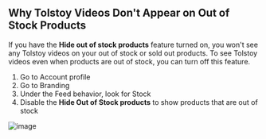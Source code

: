 ## Why Tolstoy Videos Don't Appear on Out of Stock Products

If you have the **Hide out of stock products** feature turned on, you won't see any Tolstoy videos on your out of stock or sold out products. To see Tolstoy videos even when products are out of stock, you can turn off this feature.

1. Go to Account profile
2. Go to Branding
3. Under the Feed behavior, look for Stock
4. Disable the **Hide Out of Stock products** to show products that are out of stock

![image](https://github.com/GoTolstoy/tolstoy-toly-kb/assets/159901631/f2d7baf7-aab6-41a7-a2d8-8fcf8a291595)